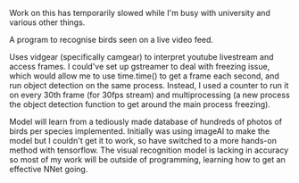 Work on this has temporarily slowed while I'm busy with university and various other things. 

A program to recognise birds seen on a live video feed. 

Uses vidgear (specifically camgear) to interpret youtube livestream and access frames. 
  I could've set up gstreamer to deal with freezing issue, which would allow me to use time.time() to get a frame each second, and run object detection on the same process. Instead, I used a counter to run it on every 30th frame (for 30fps stream) and multiprocessing (a new process the object detection function to get around the main process freezing). 

Model will learn from a tediously made database of hundreds of photos of birds per species implemented. Initially was using imageAI to make the model but I couldn't get it to work, so have switched to a more hands-on method with tensorflow. The visual recognition model is lacking in accuracy so most of my work will be outside of programming, learning how to get an effective NNet going. 

